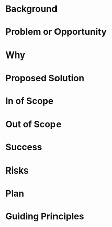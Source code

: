 # Background


# Problem or Opportunity


# Why


# Proposed Solution


# In of Scope

  
# Out of Scope

# Success

# Risks

# Plan

# Guiding Principles
